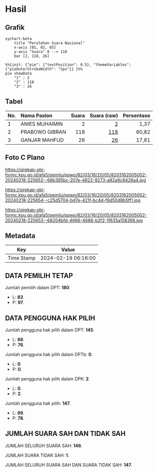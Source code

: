 # Hasil

## Grafik

```mermaid
xychart-beta
    title "Perolehan Suara Nasional"
    x-axis [01, 02, 03]
    y-axis "Suara" 0 --> 118
    bar [2, 118, 26]
```

```mermaid
%%{init: {"pie": {"textPosition": 0.5}, "themeVariables": {"pieOuterStrokeWidth": "5px"}} }%%
pie showData
    "1" : 2
    "2" : 118
    "3" : 26
```

## Tabel

| No. | Nama Paslon    | Suara | Suara (raw) | Persentase |
|:--- |:-------------- | -----:| -----------:| ----------:|
| 1   | ANIES MUHAIMIN | 2     | [2][p-1]    | 1,37       |
| 2   | PRABOWO GIBRAN | 118   | [118][p-2]  | 80,82      |
| 3   | GANJAR MAHFUD  | 26    | [26][p-3]   | 17,81      |


[p-1]: https://github.com/gigit-pemilu/pemilu-2024/blob/main/pilpres/hitung-suara/sub/82-maluku-utara/sub/03-halmahera-utara/sub/16-galela-selatan/sub/2005-bale/sub/002-tps/sub/paslon-1.txt
[p-2]: https://github.com/gigit-pemilu/pemilu-2024/blob/main/pilpres/hitung-suara/sub/82-maluku-utara/sub/03-halmahera-utara/sub/16-galela-selatan/sub/2005-bale/sub/002-tps/sub/paslon-2.txt
[p-3]: https://github.com/gigit-pemilu/pemilu-2024/blob/main/pilpres/hitung-suara/sub/82-maluku-utara/sub/03-halmahera-utara/sub/16-galela-selatan/sub/2005-bale/sub/002-tps/sub/paslon-3.txt

## Foto C Plano

https://sirekap-obj-formc.kpu.go.id/afa5/pemilu/ppwp/82/03/16/20/05/8203162005002-20240218-225652--68b395bc-207e-4822-9273-a92a9c8428a4.jpg

https://sirekap-obj-formc.kpu.go.id/afa5/pemilu/ppwp/82/03/16/20/05/8203162005002-20240218-225654--c25d5704-bd7e-421f-bc4d-f9d50d8b5ff1.jpg

https://sirekap-obj-formc.kpu.go.id/afa5/pemilu/ppwp/82/03/16/20/05/8203162005002-20240218-225653--68204bfd-4666-4688-b2f2-1f635a158368.jpg


## Metadata

| Key        | Value               |
| ---------- | ------------------- |
| Time Stamp | 2024-02-19 06:16:00 |


## DATA PEMILIH TETAP

Jumlah pemilih dalam DPT: **180**.
 * L: **83**.
 * P: **97**.

## DATA PENGGUNA HAK PILIH

Jumlah pengguna hak pilih dalam DPT: **145**.
 * L: **69**.
 * P: **76**.

Jumlah pengguna hak pilih dalam DPTb: **0**.
 * L: **0**.
 * P: **0**.

Jumlah pengguna hak pilih dalam DPK: **2**.
 * L: **0**.
 * P: **2**.

Jumlah pengguna hak pilih: **147**.
 * L: **69**.
 * P: **78**.

## JUMLAH SUARA SAH DAN TIDAK SAH

JUMLAH SELURUH SUARA SAH: **146**.

JUMLAH SUARA TIDAK SAH: **1**.

JUMLAH SELURUH SUARA SAH DAN SUARA TIDAK SAH: **147**.


